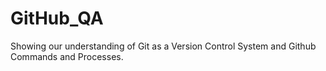 # GitHub_QA
Showing our understanding of Git as a Version Control System and Github Commands and Processes.
